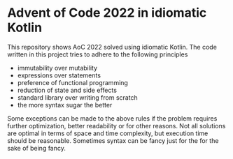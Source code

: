 # Advent of Code 2022 in idiomatic Kotlin

This repository shows AoC 2022 solved using idiomatic Kotlin. The code written in this project tries
to adhere to the following principles

- immutability over mutability
- expressions over statements
- preference of functional programming
- reduction of state and side effects
- standard library over writing from scratch
- the more syntax sugar the better

Some exceptions can be made to the above rules if the problem requires further optimization, better
readability or for other reasons. Not all solutions are optimal in terms of space and time
complexity, but execution time should be reasonable. Sometimes syntax can be fancy just for the for
the sake of being fancy.